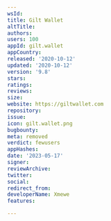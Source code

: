 ```yaml
---
wsId: 
title: Gilt Wallet
altTitle: 
authors: 
users: 100
appId: gilt.wallet
appCountry: 
released: '2020-10-12'
updated: '2020-10-12'
version: '9.8'
stars: 
ratings: 
reviews: 
size: 
website: https://giltwallet.com
repository: 
issue: 
icon: gilt.wallet.png
bugbounty: 
meta: removed
verdict: fewusers
appHashes: 
date: '2023-05-17'
signer: 
reviewArchive: 
twitter: 
social: 
redirect_from: 
developerName: Xmewe
features: 

---
```


